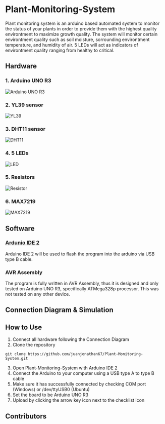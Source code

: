 # Plant-Monitoring-System

Plant monitoring system is an arduino based automated system to monitor the status of your plants in order to provide them with the highest quality environtment to maximize growth quality. The system will monitor certain environtment quality such as soil moisture, sorrounding environtment temperature, and humidity of air. 5 LEDs will act as indicators of environtment quality ranging from healthy to critical.

## Hardware
### 1. Arduino UNO R3
![Arduino UNO R3](./docs/Ardunio%20UNO%20R3.jpeg)
### 2. YL39 sensor
![YL39](./docs/YL39.jpg)
### 3. DHT11 sensor
![DHT11](./docs/DHT11.jpg)
### 4. 5 LEDs
![LED](./docs/LED.jpg)
### 5. Resistors
![Resistor](./docs/Resistor.jpg)
### 6. MAX7219
![MAX7219](./docs/MAX7219.jpg)

## Software
### [Ardunio IDE 2](https://www.arduino.cc/en/software)
Arduino IDE 2 will be used to flash the program into the arduino via USB type B cable.
### AVR Assembly
The program is fully written in AVR Assembly, thus it is designed and only tested on Arduino UNO R3, specifically ATMega328p processor. This was not tested on any other device.

## Connection Diagram & Simulation

## How to Use
1. Connect all hardware following the Connection Diagram
2. Clone the repository
```
git clone https://github.com/juanjonathan67/Plant-Monitoring-System.git
```
3. Open Plant-Monitoring-System with Arduino IDE 2
4. Connect the Arduino to your computer using a USB type A to type B cable
5. Make sure it has successfully connected by checking COM port (Windows) or /dev/ttyUSB0 (Ubuntu)
6. Set the board to be Arduino UNO R3
7. Upload by clicking the arrow key icon next to the checklist icon

## Contributors
